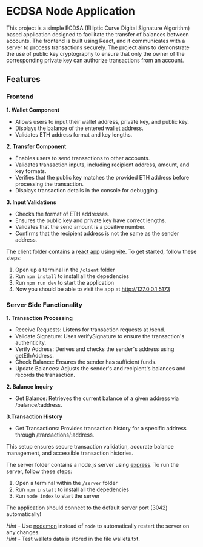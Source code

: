 # ECDSA Node Application

This project is a simple ECDSA (Elliptic Curve Digital Signature Algorithm) based application designed to facilitate the transfer of balances between accounts. The frontend is built using React, and it communicates with a server to process transactions securely. The project aims to demonstrate the use of public key cryptography to ensure that only the owner of the corresponding private key can authorize transactions from an account.
 
## Features

### Frontend

**1. Wallet Component**

* Allows users to input their wallet address, private key, and public key.
* Displays the balance of the entered wallet address.
* Validates ETH address format and key lengths.
  
**2. Transfer Component**

* Enables users to send transactions to other accounts.
* Validates transaction inputs, including recipient address, amount, and key formats.
* Verifies that the public key matches the provided ETH address before processing the transaction.
* Displays transaction details in the console for debugging.

**3. Input Validations**

* Checks the format of ETH addresses.
* Ensures the public key and private key have correct lengths.
* Validates that the send amount is a positive number.
* Confirms that the recipient address is not the same as the sender address.

The client folder contains a [react app](https://reactjs.org/) using [vite](https://vitejs.dev/). To get started, follow these steps:

1. Open up a terminal in the `/client` folder
2. Run `npm install` to install all the depedencies
3. Run `npm run dev` to start the application 
4. Now you should be able to visit the app at http://127.0.0.1:5173  

### Server Side Functionality

**1. Transaction Processing**

* Receive Requests: Listens for transaction requests at /send.
* Validate Signature: Uses verifySignature to ensure the transaction's authenticity.
* Verify Address: Derives and checks the sender's address using getEthAddress.
* Check Balance: Ensures the sender has sufficient funds.
* Update Balances: Adjusts the sender's and recipient's balances and records the transaction.


**2. Balance Inquiry**

* Get Balance: Retrieves the current balance of a given address via /balance/:address.


**3.Transaction History**

* Get Transactions: Provides transaction history for a specific address through /transactions/:address.
  
This setup ensures secure transaction validation, accurate balance management, and accessible transaction histories.

The server folder contains a node.js server using [express](https://expressjs.com/). To run the server, follow these steps:

1. Open a terminal within the `/server` folder 
2. Run `npm install` to install all the depedencies 
3. Run `node index` to start the server 

The application should connect to the default server port (3042) automatically! 

_Hint_ - Use [nodemon](https://www.npmjs.com/package/nodemon) instead of `node` to automatically restart the server on any changes.  
_Hint_ - Test wallets data is stored in the file wallets.txt.
